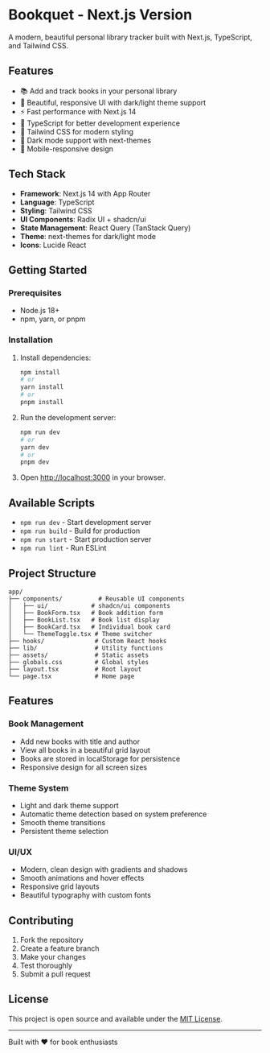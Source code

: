 # Bookquet - Next.js Version

A modern, beautiful personal library tracker built with Next.js, TypeScript, and Tailwind CSS.

## Features

- 📚 Add and track books in your personal library
- 🎨 Beautiful, responsive UI with dark/light theme support
- ⚡ Fast performance with Next.js 14
- 🎯 TypeScript for better development experience
- 🎨 Tailwind CSS for modern styling
- 🌙 Dark mode support with next-themes
- 📱 Mobile-responsive design

## Tech Stack

- **Framework**: Next.js 14 with App Router
- **Language**: TypeScript
- **Styling**: Tailwind CSS
- **UI Components**: Radix UI + shadcn/ui
- **State Management**: React Query (TanStack Query)
- **Theme**: next-themes for dark/light mode
- **Icons**: Lucide React

## Getting Started

### Prerequisites

- Node.js 18+ 
- npm, yarn, or pnpm

### Installation

1. Install dependencies:
   ```bash
   npm install
   # or
   yarn install
   # or
   pnpm install
   ```

2. Run the development server:
   ```bash
   npm run dev
   # or
   yarn dev
   # or
   pnpm dev
   ```

3. Open [http://localhost:3000](http://localhost:3000) in your browser.

## Available Scripts

- `npm run dev` - Start development server
- `npm run build` - Build for production
- `npm run start` - Start production server
- `npm run lint` - Run ESLint

## Project Structure

```
app/
├── components/          # Reusable UI components
│   ├── ui/            # shadcn/ui components
│   ├── BookForm.tsx   # Book addition form
│   ├── BookList.tsx   # Book list display
│   ├── BookCard.tsx   # Individual book card
│   └── ThemeToggle.tsx # Theme switcher
├── hooks/              # Custom React hooks
├── lib/                # Utility functions
├── assets/             # Static assets
├── globals.css         # Global styles
├── layout.tsx          # Root layout
└── page.tsx            # Home page
```

## Features

### Book Management
- Add new books with title and author
- View all books in a beautiful grid layout
- Books are stored in localStorage for persistence
- Responsive design for all screen sizes

### Theme System
- Light and dark theme support
- Automatic theme detection based on system preference
- Smooth theme transitions
- Persistent theme selection

### UI/UX
- Modern, clean design with gradients and shadows
- Smooth animations and hover effects
- Responsive grid layouts
- Beautiful typography with custom fonts

## Contributing

1. Fork the repository
2. Create a feature branch
3. Make your changes
4. Test thoroughly
5. Submit a pull request

## License

This project is open source and available under the [MIT License](LICENSE).

---

Built with ❤️ for book enthusiasts
